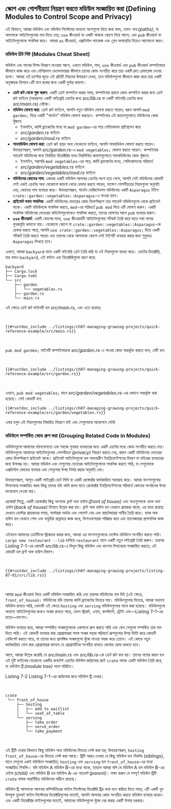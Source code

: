 ## স্কোপ এবং গোপনীয়তা নিয়ন্ত্রণ করতে মডিউল সংজ্ঞায়িত করা (Defining Modules to Control Scope and Privacy)

এই বিভাগে, আমরা মডিউল এবং মডিউল সিস্টেমের অন্যান্য অংশগুলো নিয়ে কথা বলব, যেমন *পাথ (paths)*, যা আপনাকে আইটেমগুলোর নাম দিতে দেয়; `use` কীওয়ার্ড যা একটি পাথকে স্কোপে নিয়ে আসে; এবং `pub` কীওয়ার্ড যা আইটেমগুলোকে পাবলিক করে। আমরা `as` কীওয়ার্ড, এক্সটার্নাল প্যাকেজ এবং গ্লোব অপারেটর নিয়েও আলোচনা করব।

### মডিউল চিট শিট (Modules Cheat Sheet)

মডিউল এবং পাথের বিশদ বিবরণে যাওয়ার আগে, এখানে মডিউল, পাথ, `use` কীওয়ার্ড এবং `pub` কীওয়ার্ড কম্পাইলারে কীভাবে কাজ করে এবং বেশিরভাগ ডেভেলপাররা কীভাবে তাদের কোড সংগঠিত করে তার একটি দ্রুত রেফারেন্স দেওয়া হলো। আমরা এই চ্যাপ্টার জুড়ে এই প্রতিটি নিয়মের উদাহরণ দেখব, তবে মডিউলগুলো কীভাবে কাজ করে তার একটি অনুস্মারক হিসাবে এটি মনে রাখার জন্য একটি দুর্দান্ত জায়গা।

-   **ক্রেট রুট থেকে শুরু করুন**: একটি ক্রেট কম্পাইল করার সময়, কম্পাইলার প্রথমে কোড কম্পাইল করার জন্য ক্রেট রুট ফাইলে (সাধারণত একটি লাইব্রেরি ক্রেটের জন্য _src/lib.rs_ বা একটি বাইনারি ক্রেটের জন্য _src/main.rs_) খোঁজে।
-   **মডিউল ঘোষণা করা**: ক্রেট রুট ফাইলে, আপনি নতুন মডিউল ঘোষণা করতে পারেন; ধরুন আপনি `mod garden;` দিয়ে একটি "গার্ডেন" মডিউল ঘোষণা করছেন। কম্পাইলার এই জায়গাগুলোতে মডিউলের কোড খুঁজবে:
    -   ইনলাইন, কার্লি ব্র্যাকেটের মধ্যে যা `mod garden`-এর পরে সেমিকোলন প্রতিস্থাপন করে
    -   _src/garden.rs_ ফাইলে
    -   _src/garden/mod.rs_ ফাইলে
-   **সাবমডিউল ঘোষণা করা**: ক্রেট রুট ছাড়া অন্য যেকোনো ফাইলে, আপনি সাবমডিউল ঘোষণা করতে পারেন। উদাহরণস্বরূপ, আপনি _src/garden.rs_-এ `mod vegetables;` ঘোষণা করতে পারেন। কম্পাইলার প্যারেন্ট মডিউলের জন্য নির্ধারিত ডিরেক্টরির মধ্যে নিম্নলিখিত জায়গাগুলোতে সাবমডিউলের কোড খুঁজবে:
    -   ইনলাইন, সরাসরি `mod vegetables`-এর পরে, কার্লি ব্র্যাকেটের মধ্যে, সেমিকোলনের পরিবর্তে
    -   _src/garden/vegetables.rs_ ফাইলে
    -   _src/garden/vegetables/mod.rs_ ফাইলে
-   **মডিউলের কোডের পাথ**: একবার একটি মডিউল আপনার ক্রেটের অংশ হয়ে গেলে, আপনি সেই মডিউলের কোডটি সেই একই ক্রেটের অন্য যেকোনো জায়গা থেকে রেফার করতে পারেন, যতক্ষণ গোপনীয়তার নিয়মগুলো অনুমতি দেয়, কোডের পাথ ব্যবহার করে। উদাহরণস্বরূপ, গার্ডেন ভেজিটেবলস মডিউলের একটি `Asparagus` টাইপ `crate::garden::vegetables::Asparagus`-এ পাওয়া যাবে।
-   **প্রাইভেট বনাম পাবলিক**: একটি মডিউলের ভেতরের কোড ডিফল্টরূপে তার প্যারেন্ট মডিউলগুলো থেকে প্রাইভেট থাকে। একটি মডিউলকে পাবলিক করতে, `mod`-এর পরিবর্তে `pub mod` দিয়ে এটি ঘোষণা করুন। একটি পাবলিক মডিউলের ভেতরের আইটেমগুলোকেও পাবলিক করতে, তাদের ঘোষণার আগে `pub` ব্যবহার করুন।
-   **`use` কীওয়ার্ড**: একটি স্কোপের মধ্যে, `use` কীওয়ার্ডটি আইটেমগুলোর শর্টকাট তৈরি করে যাতে লম্বা পথের পুনরাবৃত্তি কমানো যায়। যেকোনো স্কোপে যা `crate::garden::vegetables::Asparagus`-কে রেফার করতে পারে, আপনি `use crate::garden::vegetables::Asparagus;` দিয়ে একটি শর্টকাট তৈরি করতে পারেন এবং তারপর থেকে আপনাকে স্কোপে সেই টাইপটি ব্যবহার করার জন্য শুধুমাত্র `Asparagus` লিখতে হবে।

এখানে, আমরা `backyard` নামে একটি বাইনারি ক্রেট তৈরি করি যা এই নিয়মগুলো ব্যাখ্যা করে। ক্রেটের ডিরেক্টরি, যার নামও `backyard`, এই ফাইল এবং ডিরেক্টরিগুলো ধারণ করে:

```text
backyard
├── Cargo.lock
├── Cargo.toml
└── src
    ├── garden
    │   └── vegetables.rs
    ├── garden.rs
    └── main.rs
```

এই ক্ষেত্রে ক্রেট রুট ফাইলটি হল _src/main.rs_, এবং এতে রয়েছে:

<Listing file-name="src/main.rs">

```rust,noplayground,ignore
{{#rustdoc_include ../listings/ch07-managing-growing-projects/quick-reference-example/src/main.rs}}
```

</Listing>

`pub mod garden;` লাইনটি কম্পাইলারকে _src/garden.rs_-এ পাওয়া কোড অন্তর্ভুক্ত করতে বলে, যেটি হল:

<Listing file-name="src/garden.rs">

```rust,noplayground,ignore
{{#rustdoc_include ../listings/ch07-managing-growing-projects/quick-reference-example/src/garden.rs}}
```

</Listing>

এখানে, `pub mod vegetables;` মানে _src/garden/vegetables.rs_-এর কোডও অন্তর্ভুক্ত করা হয়েছে। সেই কোডটি হল:

```rust,noplayground,ignore
{{#rustdoc_include ../listings/ch07-managing-growing-projects/quick-reference-example/src/garden/vegetables.rs}}
```

এবার চলুন এই নিয়মগুলোর বিস্তারিত বিবরণে যাই এবং সেগুলোকে অ্যাকশনে দেখি!

### মডিউলে সম্পর্কিত কোড গ্রুপ করা (Grouping Related Code in Modules)

*মডিউলগুলো* আমাদের পঠনযোগ্যতা এবং সহজে পুনরায় ব্যবহারের জন্য একটি ক্রেটের মধ্যে কোড সংগঠিত করতে দেয়। মডিউলগুলো আমাদের আইটেমগুলোর *গোপনীয়তা (privacy)* নিয়ন্ত্রণ করতে দেয়, কারণ একটি মডিউলের ভেতরের কোড ডিফল্টরূপে প্রাইভেট থাকে। প্রাইভেট আইটেমগুলো হল অভ্যন্তরীণ ইমপ্লিমেন্টেশনের বিবরণ যা বাইরের ব্যবহারের জন্য উপলব্ধ নয়। আমরা মডিউল এবং সেগুলোর ভেতরের আইটেমগুলোকে পাবলিক করতে পারি, যা সেগুলোকে এক্সটার্নাল কোডের ব্যবহার এবং সেগুলোর উপর নির্ভর করার অনুমতি দেয়।

উদাহরণস্বরূপ, আসুন একটি লাইব্রেরি ক্রেট লিখি যা একটি রেস্তোরাঁর কার্যকারিতা সরবরাহ করে। আমরা ফাংশনগুলোর সিগনেচার সংজ্ঞায়িত করব কিন্তু তাদের বডি খালি রাখব যাতে রেস্তোরাঁর ইমপ্লিমেন্টেশনের পরিবর্তে কোডের সংগঠনের উপর মনোযোগ দেওয়া যায়।

রেস্তোরাঁ শিল্পে, একটি রেস্তোরাঁর কিছু অংশকে *ফ্রন্ট অফ হাউস (front of house)* এবং অন্যগুলোকে *ব্যাক অফ হাউস (back of house)* হিসাবে উল্লেখ করা হয়। ফ্রন্ট অফ হাউস হল যেখানে গ্রাহকরা থাকে; এর মধ্যে রয়েছে যেখানে হোস্টরা গ্রাহকদের বসায়, সার্ভাররা অর্ডার এবং পেমেন্ট নেয় এবং বারটেন্ডাররা পানীয় তৈরি করে। ব্যাক অফ হাউস হল যেখানে শেফ এবং বাবুর্চিরা রান্নাঘরে কাজ করে, ডিশওয়াশাররা পরিষ্কার করে এবং ম্যানেজাররা প্রশাসনিক কাজ করে।

এইভাবে আমাদের ক্রেটটিকে স্ট্রাকচার করার জন্য, আমরা এর ফাংশনগুলোকে নেস্টেড মডিউলে সংগঠিত করতে পারি। `cargo new restaurant --lib` চালিয়ে `restaurant` নামে একটি নতুন লাইব্রেরি তৈরি করুন। তারপর Listing 7-1-এর কোডটি _src/lib.rs_-এ লিখুন কিছু মডিউল এবং ফাংশন সিগনেচার সংজ্ঞায়িত করতে; এই কোডটি হল ফ্রন্ট অফ হাউস বিভাগ।

<Listing number="7-1" file-name="src/lib.rs" caption="অন্যান্য মডিউল ধারণকারী একটি `front_of_house` মডিউল এবং তারপর ফাংশন ধারণকারী">

```rust,noplayground
{{#rustdoc_include ../listings/ch07-managing-growing-projects/listing-07-01/src/lib.rs}}
```

</Listing>

আমরা `mod` কীওয়ার্ড দিয়ে একটি মডিউল সংজ্ঞায়িত করি এবং তারপর মডিউলের নাম দিই (এই ক্ষেত্রে, `front_of_house`)। মডিউলের বডি তারপর কার্লি ব্র্যাকেটের ভিতরে যায়। মডিউলগুলোর ভিতরে, আমরা অন্যান্য মডিউল রাখতে পারি, যেমনটি এই ক্ষেত্রে `hosting` এবং `serving` মডিউলগুলোর সাথে করা হয়েছে। মডিউলগুলো অন্যান্য আইটেমগুলোর জন্যও সংজ্ঞা রাখতে পারে, যেমন স্ট্রাকট, এনাম, কনস্ট্যান্ট, ট্রেইট এবং—Listing 7-1-এর মতো—ফাংশন।

মডিউল ব্যবহার করে, আমরা সম্পর্কিত সংজ্ঞাগুলোকে একসাথে গ্রুপ করতে পারি এবং কেন সেগুলো সম্পর্কিত তার নাম দিতে পারি। এই কোডটি ব্যবহার করা প্রোগ্রামাররা সমস্ত সংজ্ঞা পড়ার পরিবর্তে গ্রুপগুলোর উপর ভিত্তি করে কোডটি নেভিগেট করতে পারে, যা তাদের জন্য প্রাসঙ্গিক সংজ্ঞাগুলো খুঁজে পাওয়া সহজ করে তোলে। এই কোডে নতুন কার্যকারিতা যোগ করা প্রোগ্রামাররা জানবে যে প্রোগ্রামটিকে সংগঠিত রাখতে কোথায় কোড রাখতে হবে।

আগে, আমরা উল্লেখ করেছি যে _src/main.rs_ এবং _src/lib.rs_-কে ক্রেট রুট বলা হয়। তাদের নামের কারণ হল এই দুটি ফাইলের যেকোনো একটির কনটেন্ট ক্রেটের মডিউল কাঠামোর রুটে `crate` নামক একটি মডিউল তৈরি করে, যা *মডিউল ট্রি (module tree)* নামে পরিচিত।

Listing 7-2 Listing 7-1-এর কাঠামোর জন্য মডিউল ট্রি দেখায়।

<Listing number="7-2" caption="Listing 7-1-এর কোডের জন্য মডিউল ট্রি">

```text
crate
 └── front_of_house
     ├── hosting
     │   ├── add_to_waitlist
     │   └── seat_at_table
     └── serving
         ├── take_order
         ├── serve_order
         └── take_payment
```

</Listing>

এই ট্রিটি দেখায় কিভাবে কিছু মডিউল অন্য মডিউলের ভিতরে নেস্ট করা হয়; উদাহরণস্বরূপ, `hosting` `front_of_house`-এর ভিতরে নেস্ট করা আছে। ট্রিটি আরও দেখায় যে কিছু মডিউল হল *সিবলিং (siblings)*, মানে সেগুলো একই মডিউলে সংজ্ঞায়িত; `hosting` এবং `serving` হল `front_of_house`-এর মধ্যে সংজ্ঞায়িত সিবলিং। যদি মডিউল A মডিউল B-এর মধ্যে থাকে, তাহলে আমরা বলি যে মডিউল A হল মডিউল B-এর *চাইল্ড (child)* এবং মডিউল B হল মডিউল A-এর *প্যারেন্ট (parent)*। লক্ষ্য করুন যে সম্পূর্ণ মডিউল ট্রিটি `crate` নামক অন্তর্নিহিত মডিউলের অধীনে রয়েছে।

মডিউল ট্রি আপনাকে আপনার কম্পিউটারের ফাইল সিস্টেমের ডিরেক্টরি ট্রির কথা মনে করিয়ে দিতে পারে; এটি একটি খুব উপযুক্ত তুলনা! ফাইল সিস্টেমের ডিরেক্টরিগুলোর মতোই, আপনি আপনার কোড সংগঠিত করতে মডিউল ব্যবহার করেন। এবং একটি ডিরেক্টরির ফাইলগুলোর মতোই, আমাদের মডিউলগুলো খুঁজে বের করার একটি উপায় দরকার।

